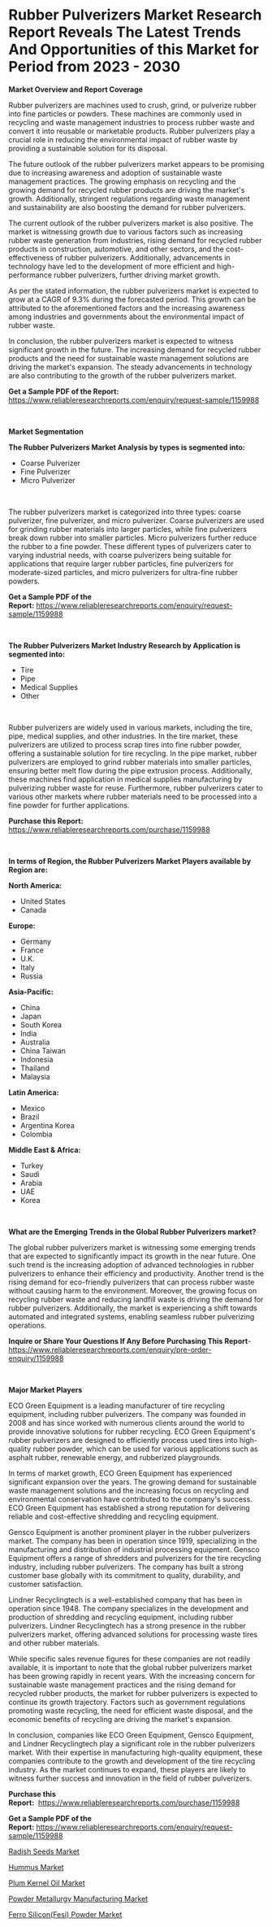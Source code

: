 <p><h1>Rubber Pulverizers Market Research Report Reveals The Latest Trends And Opportunities of this Market for Period from 2023 - 2030</h1></p><p><strong>Market Overview and Report Coverage</strong></p>
<p><p>Rubber pulverizers are machines used to crush, grind, or pulverize rubber into fine particles or powders. These machines are commonly used in recycling and waste management industries to process rubber waste and convert it into reusable or marketable products. Rubber pulverizers play a crucial role in reducing the environmental impact of rubber waste by providing a sustainable solution for its disposal.</p><p>The future outlook of the rubber pulverizers market appears to be promising due to increasing awareness and adoption of sustainable waste management practices. The growing emphasis on recycling and the growing demand for recycled rubber products are driving the market's growth. Additionally, stringent regulations regarding waste management and sustainability are also boosting the demand for rubber pulverizers.</p><p>The current outlook of the rubber pulverizers market is also positive. The market is witnessing growth due to various factors such as increasing rubber waste generation from industries, rising demand for recycled rubber products in construction, automotive, and other sectors, and the cost-effectiveness of rubber pulverizers. Additionally, advancements in technology have led to the development of more efficient and high-performance rubber pulverizers, further driving market growth.</p><p>As per the stated information, the rubber pulverizers market is expected to grow at a CAGR of 9.3% during the forecasted period. This growth can be attributed to the aforementioned factors and the increasing awareness among industries and governments about the environmental impact of rubber waste.</p><p>In conclusion, the rubber pulverizers market is expected to witness significant growth in the future. The increasing demand for recycled rubber products and the need for sustainable waste management solutions are driving the market's expansion. The steady advancements in technology are also contributing to the growth of the rubber pulverizers market.</p></p>
<p><strong>Get a Sample PDF of the Report:</strong> <a href="https://www.reliableresearchreports.com/enquiry/request-sample/1159988">https://www.reliableresearchreports.com/enquiry/request-sample/1159988</a></p>
<p>&nbsp;</p>
<p><strong>Market Segmentation</strong></p>
<p><strong>The Rubber Pulverizers Market Analysis by types is segmented into:</strong></p>
<p><ul><li>Coarse Pulverizer</li><li>Fine Pulverizer</li><li>Micro Pulverizer</li></ul></p>
<p>&nbsp;</p>
<p><p>The rubber pulverizers market is categorized into three types: coarse pulverizer, fine pulverizer, and micro pulverizer. Coarse pulverizers are used for grinding rubber materials into larger particles, while fine pulverizers break down rubber into smaller particles. Micro pulverizers further reduce the rubber to a fine powder. These different types of pulverizers cater to varying industrial needs, with coarse pulverizers being suitable for applications that require larger rubber particles, fine pulverizers for moderate-sized particles, and micro pulverizers for ultra-fine rubber powders.</p></p>
<p><strong>Get a Sample PDF of the Report:</strong>&nbsp;<a href="https://www.reliableresearchreports.com/enquiry/request-sample/1159988">https://www.reliableresearchreports.com/enquiry/request-sample/1159988</a></p>
<p>&nbsp;</p>
<p><strong>The Rubber Pulverizers Market Industry Research by Application is segmented into:</strong></p>
<p><ul><li>Tire</li><li>Pipe</li><li>Medical Supplies</li><li>Other</li></ul></p>
<p>&nbsp;</p>
<p><p>Rubber pulverizers are widely used in various markets, including the tire, pipe, medical supplies, and other industries. In the tire market, these pulverizers are utilized to process scrap tires into fine rubber powder, offering a sustainable solution for tire recycling. In the pipe market, rubber pulverizers are employed to grind rubber materials into smaller particles, ensuring better melt flow during the pipe extrusion process. Additionally, these machines find application in medical supplies manufacturing by pulverizing rubber waste for reuse. Furthermore, rubber pulverizers cater to various other markets where rubber materials need to be processed into a fine powder for further applications.</p></p>
<p><strong>Purchase this Report:</strong>&nbsp; <a href="https://www.reliableresearchreports.com/purchase/1159988">https://www.reliableresearchreports.com/purchase/1159988</a></p>
<p>&nbsp;</p>
<p><strong>In terms of Region, the Rubber Pulverizers Market Players available by Region are:</strong></p>
<p>
    <p> <strong> North America: </strong>
        <ul>
            <li>United States</li>
            <li>Canada</li>
        </ul>
        </p> 
    <p> <strong> Europe: </strong>
        <ul>
            <li>Germany</li>
            <li>France</li>
            <li>U.K.</li>
            <li>Italy</li>
            <li>Russia</li>
        </ul>
        </p> 
    <p> <strong> Asia-Pacific: </strong>
        <ul>
            <li>China</li>
            <li>Japan</li>
            <li>South Korea</li>
            <li>India</li>
            <li>Australia</li>
            <li>China Taiwan</li>
            <li>Indonesia</li>
            <li>Thailand</li>
            <li>Malaysia</li>
        </ul>
        </p> 
    <p> <strong> Latin America: </strong>
        <ul>
            <li>Mexico</li>
            <li>Brazil</li>
            <li>Argentina Korea</li>
            <li>Colombia</li>
        </ul>
        </p> 
    <p> <strong> Middle East & Africa: </strong>
        <ul>
            <li>Turkey</li>
            <li>Saudi</li>
            <li>Arabia</li>
            <li>UAE</li>
            <li>Korea</li>
        </ul>
    </p>
    </p>
<p>&nbsp;</p>
<p><strong>What are the Emerging Trends in the Global Rubber Pulverizers market?</strong></p>
<p><p>The global rubber pulverizers market is witnessing some emerging trends that are expected to significantly impact its growth in the near future. One such trend is the increasing adoption of advanced technologies in rubber pulverizers to enhance their efficiency and productivity. Another trend is the rising demand for eco-friendly pulverizers that can process rubber waste without causing harm to the environment. Moreover, the growing focus on recycling rubber waste and reducing landfill waste is driving the demand for rubber pulverizers. Additionally, the market is experiencing a shift towards automated and integrated systems, enabling seamless rubber pulverizing operations.</p></p>
<p><strong>Inquire or Share Your Questions If Any Before Purchasing This Report</strong>- <a href="https://www.reliableresearchreports.com/enquiry/pre-order-enquiry/1159988">https://www.reliableresearchreports.com/enquiry/pre-order-enquiry/1159988</a></p>
<p>&nbsp;</p>
<p><strong>Major Market Players</strong></p>
<p><p>ECO Green Equipment is a leading manufacturer of tire recycling equipment, including rubber pulverizers. The company was founded in 2008 and has since worked with numerous clients around the world to provide innovative solutions for rubber recycling. ECO Green Equipment's rubber pulverizers are designed to efficiently process used tires into high-quality rubber powder, which can be used for various applications such as asphalt rubber, renewable energy, and rubberized playgrounds.</p><p>In terms of market growth, ECO Green Equipment has experienced significant expansion over the years. The growing demand for sustainable waste management solutions and the increasing focus on recycling and environmental conservation have contributed to the company's success. ECO Green Equipment has established a strong reputation for delivering reliable and cost-effective shredding and recycling equipment.</p><p>Gensco Equipment is another prominent player in the rubber pulverizers market. The company has been in operation since 1919, specializing in the manufacturing and distribution of industrial processing equipment. Gensco Equipment offers a range of shredders and pulverizers for the tire recycling industry, including rubber pulverizers. The company has built a strong customer base globally with its commitment to quality, durability, and customer satisfaction.</p><p>Lindner Recyclingtech is a well-established company that has been in operation since 1948. The company specializes in the development and production of shredding and recycling equipment, including rubber pulverizers. Lindner Recyclingtech has a strong presence in the rubber pulverizers market, offering advanced solutions for processing waste tires and other rubber materials.</p><p>While specific sales revenue figures for these companies are not readily available, it is important to note that the global rubber pulverizers market has been growing rapidly in recent years. With the increasing concern for sustainable waste management practices and the rising demand for recycled rubber products, the market for rubber pulverizers is expected to continue its growth trajectory. Factors such as government regulations promoting waste recycling, the need for efficient waste disposal, and the economic benefits of recycling are driving the market's expansion.</p><p>In conclusion, companies like ECO Green Equipment, Gensco Equipment, and Lindner Recyclingtech play a significant role in the rubber pulverizers market. With their expertise in manufacturing high-quality equipment, these companies contribute to the growth and development of the tire recycling industry. As the market continues to expand, these players are likely to witness further success and innovation in the field of rubber pulverizers.</p></p>
<p><strong>Purchase this Report:</strong>&nbsp;&nbsp;<a href="https://www.reliableresearchreports.com/purchase/1159988">https://www.reliableresearchreports.com/purchase/1159988</a></p>
<p></p>
<p><strong>Get a Sample PDF of the Report:</strong>&nbsp;<a href="https://www.reliableresearchreports.com/enquiry/request-sample/1159988">https://www.reliableresearchreports.com/enquiry/request-sample/1159988</a></p>
<p><p><a href="https://medium.com/@nayelibosco/radish-seeds-market-size-growth-forecast-2023-2030-3ff95e193d2a">Radish Seeds Market</a></p><p><a href="https://www.linkedin.com/pulse/hummus-market-size-2023-2030-global-industrial-analysis-qqvoe/">Hummus Market</a></p><p><a href="https://www.linkedin.com/pulse/plum-kernel-oil-market-size-growth-forecast-from-2023-2030-2qvhe/">Plum Kernel Oil Market</a></p><p><a href="https://medium.com/@ziansann43365/powder-metallurgy-manufacturing-market-size-growth-forecast-2023-2030-740aa3d17257">Powder Metallurgy Manufacturing Market</a></p><p><a href="https://github.com/lilstefpacute/Market-Research-Report-List-1/blob/main/ferro-siliconfesi-powder-market.md">Ferro Silicon(Fesi) Powder Market</a></p></p>